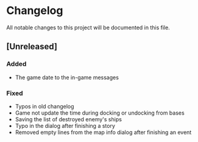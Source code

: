 # Changelog
All notable changes to this project will be documented in this file.

## [Unreleased]

### Added
- The game date to the in-game messages

### Fixed
- Typos in old changelog
- Game not update the time during docking or undocking from bases
- Saving the list of destroyed enemy's ships
- Typo in the dialog after finishing a story
- Removed empty lines from the map info dialog after finishing an event
